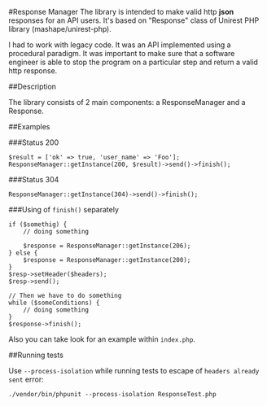 #Response Manager
The library is intended to make valid http **json** responses for an API users. It's based on "Response" class of Unirest PHP 
library (mashape/unirest-php).

I had to work with legacy code. It was an API implemented using a procedural paradigm. It was important to make sure 
that a software engineer is able to stop the program on a particular step and return a valid http response.

##Description

The library consists of 2 main components: a ResponseManager and a Response.

##Examples

###Status 200
```
$result = ['ok' => true, 'user_name' => 'Foo'];
ResponseManager::getInstance(200, $result)->send()->finish();
```
###Status 304
```
ResponseManager::getInstance(304)->send()->finish();
```
###Using of `finish()` separately 
```
if ($somethig) {
    // doing something
    
    $response = ResponseManager::getInstance(206);
} else {
    $response = ResponseManager::getInstance(200);
}
$resp->setHeader($headers);
$resp->send();

// Then we have to do something
while ($someConditions) {
    // doing something
}
$response->finish();
```

Also you can take look for an example within `index.php`.

##Running tests

Use `--process-isolation` while running tests to escape of `headers already sent` error:

```
./vendor/bin/phpunit --process-isolation ResponseTest.php
```
